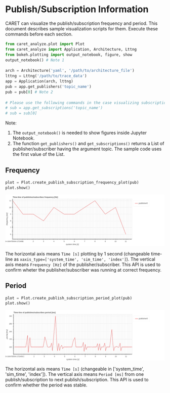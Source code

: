 # Publish/Subscription Information

CARET can visualize the publish/subscription frequency and period.
This document describes sample visualization scripts for them.
Execute these commands before each section.

```python
from caret_analyze.plot import Plot
from caret_analyze import Application, Architecture, Lttng
from bokeh.plotting import output_notebook, figure, show
output_notebook() # Note 1

arch = Architecture('yaml', '/path/to/architecture_file')
lttng = Lttng('/path/to/trace_data')
app = Application(arch, lttng)
pub = app.get_publishers('topic_name')
pub = pub[0] # Note 2

# Please use the following commands in the case visualizing subscription.
# sub = app.get_subscriptions('topic_name')
# sub = sub[0]
```

Note:

1. The `output_notebook()` is needed to show figures inside Jupyter Notebook.
2. The function `get_publishers()` and `get_subscriptions()` returns a List of publisher/subscriber having the argument topic. The sample code uses the first value of the List.

## Frequency

```python
plot = Plot.create_publish_subscription_frequency_plot(pub)
plot.show()
```

![pub_sub_frequency_time_line](../../imgs/pub_sub_frequency_time_line.png)

The horizontal axis means `Time [s]` plotting by 1 second (changeable time-line as `xaxis_type=['system_time', 'sim_time', 'index']`).
The vertical axis means `Frequency [Hz]` of the publisher/subscriber.
This API is used to confirm wheter the publisher/subscriber was running at correct frequency.

## Period

```python
plot = Plot.create_publish_subscription_period_plot(pub)
plot.show()
```

![pub_sub_frequency_time_line](../../imgs/pub_sub_period_time_line.png)

The horizontal axis means `Time [s]` (changeable in ['system_time', 'sim_time', 'index']).
The vertical axis means `Period [ms]` from one publish/subscription to next publish/subscription.
This API is used to confirm whether the period was stable.
